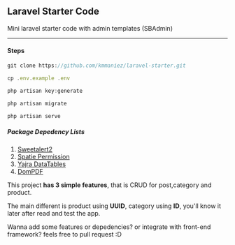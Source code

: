 ## Laravel Starter Code
Mini laravel starter code with admin templates (SBAdmin)

----------

#### Steps
```javascript
git clone https://github.com/kmmaniez/laravel-starter.git

cp .env.example .env

php artisan key:generate

php artisan migrate

php artisan serve
```

##### Package Depedency Lists
1. [Sweetalert2](https://realrashid.github.io/sweet-alert/)
2. [Spatie Permission](https://spatie.be/docs/laravel-permission/v5/introduction)
3. [Yajra DataTables](https://yajrabox.com/docs/laravel-datatables/10.0)
4. [DomPDF](https://github.com/barryvdh/laravel-dompdf)

This project **has 3 simple features**, that is CRUD for post,category and product. 

The main different is product using **UUID**, category using **ID**, you'll know it later after read and test the app.

Wanna add some features or depedencies? or integrate with front-end framework? feels free to pull request :D